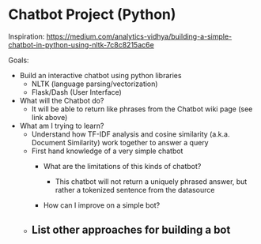 # Chatbot Project (Python)

Inspiration: https://medium.com/analytics-vidhya/building-a-simple-chatbot-in-python-using-nltk-7c8c8215ac6e

Goals:
  - Build an interactive chatbot using python libraries
    - NLTK (language parsing/vectorization)
    - Flask/Dash (User Interface)
  - What will the Chatbot do?
    - It will be able to return like phrases from the Chatbot wiki page (see link above)
  - What am I trying to learn?
    - Understand how TF-IDF analysis and cosine similarity (a.k.a. Document Similarity) work together to answer a query
    - First hand knowledge of a very simple chatbot
      - What are the limitations of this kinds of chatbot?
        - This chatbot will not return a uniquely phrased answer, but rather a tokenized sentence from the datasource
        

      - How can I improve on a simple bot?
    - List other approaches for building a bot
      -
